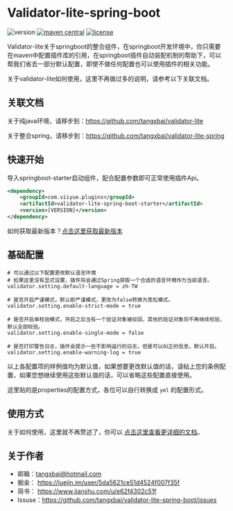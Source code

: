 # Validator-lite-spring-boot
![version](https://img.shields.io/badge/release-1.0.0-blue) [![maven central](https://img.shields.io/badge/maven%20central-1.0.0-brightgreen)](https://maven-badges.herokuapp.com/maven-central/org.mybatis/mybatis) [![license](https://img.shields.io/badge/license-Apache%202.0-blue)](http://www.apache.org/licenses/LICENSE-2.0.html)

Validator-lite关于springboot的整合组件，在springboot开发环境中，你只需要在maven中配置插件库的引用，在springboot插件自动装配机制的帮助下，可以帮我们省去一部分默认配置，即使不做任何配置也可以使用插件的相关功能。

关于validator-lite如何使用，这里不再做过多的说明，请参考以下关联文档。



## 关联文档

关于纯java环境，请移步到：https://github.com/tangxbai/validator-lite

关于整合spring，请移步到：https://github.com/tangxbai/validator-lite-spring



## 快速开始

导入springboot-starter启动组件，配合配置参数即可正常使用插件Api。

```xml
<dependency>
    <groupId>com.viiyue.plugins</groupId>
    <artifactId>validator-lite-spring-boot-starter</artifactId>
    <version>[VERSION]</version>
</dependency>
```

如何获取最新版本？[点击这里获取最新版本](https://search.maven.org/search?q=g:com.viiyue.plugins%20AND%20a:validator-lite-spring-boot-starter&core=gav)



## 基础配置

```properties
# 可以通过以下配置更改默认语言环境
# 如果这里没有显式设置，插件将会通过Spring获取一个合适的语言环境作为当前语言。
validator.setting.default-language = zh-TW

# 是否开启严谨模式，默认即严谨模式，更改为false转换为宽松模式。
validator.setting.enable-strict-mode = true

# 是否开启单校验模式，开启之后当有一个验证对象被驳回，其他的验证对象将不再继续校验，默认全部校验。
validator.setting.enable-single-mode = false

# 是否打印警告日志，插件会提示一些不影响运行的日志，但是可以纠正的信息，默认开启。
validator.setting.enable-warning-log = true
```

以上各配置项的样例值均为默认值，如果想要更改默认值的话，请帖上您的条例配置，如果您想继续使用这些默认值的话，可以省略这些配置直接使用。

这里贴的是properties的配置方式，各位可以自行转换成 `yml` 的配置形式。



## 使用方式

关于如何使用，这里就不再赘述了，你可以 [点击这里查看更详细的文档](https://github.com/tangxbai/validator-lite-spring#如何使用)。



## 关于作者

- 邮箱：tangxbai@hotmail.com
- 掘金： https://juejin.im/user/5da5621ce51d4524f007f35f
- 简书： https://www.jianshu.com/u/e62f4302c51f
- Issuse：https://github.com/tangxbai/validator-lite-spring-boot/issues
